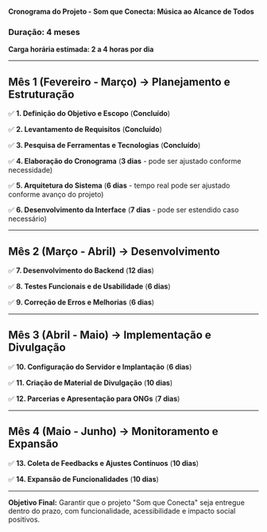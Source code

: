 **Cronograma do Projeto - Som que Conecta: Música ao Alcance de Todos**

### **Duração: 4 meses**
**Carga horária estimada: 2 a 4 horas por dia**

---

## **Mês 1 (Fevereiro - Março) → Planejamento e Estruturação**
✅ **1. Definição do Objetivo e Escopo** (**Concluído**)

✅ **2. Levantamento de Requisitos** (**Concluído**)

✅ **3. Pesquisa de Ferramentas e Tecnologias** (**Concluído**)

✅ **4. Elaboração do Cronograma** (**3 dias** - pode ser ajustado conforme necessidade)

✅ **5. Arquitetura do Sistema** (**6 dias** - tempo real pode ser ajustado conforme avanço do projeto)

✅ **6. Desenvolvimento da Interface** (**7 dias** - pode ser estendido caso necessário)

---

## **Mês 2 (Março - Abril) → Desenvolvimento**
✅ **7. Desenvolvimento do Backend** (**12 dias**)

✅ **8. Testes Funcionais e de Usabilidade** (**6 dias**)

✅ **9. Correção de Erros e Melhorias** (**6 dias**)

---

## **Mês 3 (Abril - Maio) → Implementação e Divulgação**
✅ **10. Configuração do Servidor e Implantação** (**6 dias**)

✅ **11. Criação de Material de Divulgação** (**10 dias**)

✅ **12. Parcerias e Apresentação para ONGs** (**7 dias**)

---

## **Mês 4 (Maio - Junho) → Monitoramento e Expansão**
✅ **13. Coleta de Feedbacks e Ajustes Contínuos** (**10 dias**)

✅ **14. Expansão de Funcionalidades** (**10 dias**)

---

**Objetivo Final:**
Garantir que o projeto "Som que Conecta" seja entregue dentro do prazo, com funcionalidade, acessibilidade e impacto social positivos.

